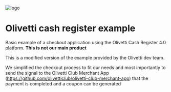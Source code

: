 ![logo](https://i.imgur.com/CNnILmD.png)

# Olivetti cash register example


Basic example of a checkout application using the Olivetti Cash Register 4.0 platform. **This is not our main product**

This is a modified version of the example provided by the Olivetti dev team.

We simplified the checkout process to fit our needs and most importantly to send the signal to the Olivetti Club Merchant App (https://github.com/olivetticlub/olivetti-club-merchant-app) that the payment is completed and a coupon can be generated
